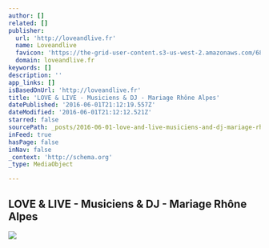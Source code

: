 ```yaml
---
author: []
related: []
publisher:
  url: 'http://loveandlive.fr'
  name: Loveandlive
  favicon: 'https://the-grid-user-content.s3-us-west-2.amazonaws.com/68a6460f-6d6f-4ee2-b3c8-6dca2bad102b.png'
  domain: loveandlive.fr
keywords: []
description: ''
app_links: []
isBasedOnUrl: 'http://loveandlive.fr'
title: 'LOVE & LIVE - Musiciens & DJ - Mariage Rhône Alpes'
datePublished: '2016-06-01T21:12:19.557Z'
dateModified: '2016-06-01T21:12:12.521Z'
starred: false
sourcePath: _posts/2016-06-01-love-and-live-musiciens-and-dj-mariage-rhone-alpes.md
inFeed: true
hasPage: false
inNav: false
_context: 'http://schema.org'
_type: MediaObject

---
```

<article style=""><h1>LOVE &amp; LIVE - Musiciens &amp; DJ - Mariage Rhône Alpes</h1><img src="https://s3-us-west-2.amazonaws.com/the-grid-img/p/360fdbc5cb6426e2575a7404503965deb6ecf5e4.jpg" /></article>